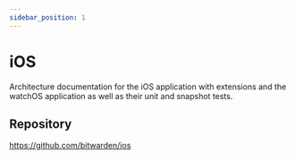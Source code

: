 ```yaml
---
sidebar_position: 1
---
```


# iOS

Architecture documentation for the iOS application with extensions and the watchOS application as
well as their unit and snapshot tests.

## Repository

https://github.com/bitwarden/ios
